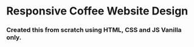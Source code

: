 # Responsive Coffee Website Design

### Created this from scratch using HTML, CSS and JS Vanilla only.

<!-- Completed 1HR 18MIn 56S -->
